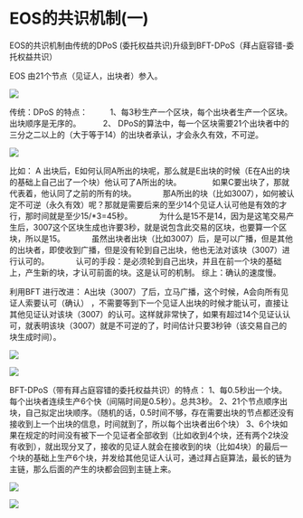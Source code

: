 # EOS的共识机制(一)


EOS的共识机制由传统的DPoS (委托权益共识)升级到BFT-DPoS（拜占庭容错-委托权益共识）

EOS 由21个节点（见证人，出块者）参入。

![](https://img-blog.csdn.net/20180819123008444?watermark/2/text/aHR0cHM6Ly9ibG9nLmNzZG4ubmV0L2FrYWk5ODk4/font/5a6L5L2T/fontsize/400/fill/I0JBQkFCMA==/dissolve/70)

传统：DPoS 的特点：
         1、每3秒生产一个区块，每个出块者生产一个区块。出块顺序是无序的。
         2、 DPoS的算法中，每一个区块需要21个出块者中的三分之二以上的（大于等于14）的出块者承认，才会永久有效，不可逆。

![](https://img-blog.csdn.net/20180819123118607?watermark/2/text/aHR0cHM6Ly9ibG9nLmNzZG4ubmV0L2FrYWk5ODk4/font/5a6L5L2T/fontsize/400/fill/I0JBQkFCMA==/dissolve/70)

比如： A 出块后，E如何认同A所出的块呢，那么就是E出块的时候（E在A出的块的基础上自己出了一个块）他认可了A所出的块。  
           如果C要出块了，那就代表着，他认同了之前的所有的块。
           那A所出的块（比如3007），如何被认定不可逆（永久有效）呢？那就是需要后来的至少14个见证人认可他是有效的才行，那时间就是至少15/*3=45秒。
           为什么是15不是14，因为是这笔交易产生后，3007这个区块生成也许要3秒，就是说包含此交易的区块，也要算一个区块，所以是15。
           虽然出块者出块（比如3007）后，是可以广播，但是其他的出块者，即使收到广播，但是没有轮到自己出块，他也无法对该块（3007）进行认可的。
           认可的手段：是必须轮到自己出块，并且在前一个块的基础上，产生新的块，才认可前面的块。这是认可的机制。
综上：确认的速度慢。

利用BFT 进行改进：
A出块（3007）了后，立马广播，这个时候，A会向所有见证人索要认可（确认） ，不需要等到下一个见证人出块的时候才能认可，直接让其他见证认对该块（3007）的认可。这样就非常快了，如果有超过14个见证认认可，就表明该块（3007）就是不可逆的了，时间估计只要3秒钟（该交易自己的块生成时间）。    

![](https://img-blog.csdn.net/20180819123216624?watermark/2/text/aHR0cHM6Ly9ibG9nLmNzZG4ubmV0L2FrYWk5ODk4/font/5a6L5L2T/fontsize/400/fill/I0JBQkFCMA==/dissolve/70)

![](https://img-blog.csdn.net/20180819123313837?watermark/2/text/aHR0cHM6Ly9ibG9nLmNzZG4ubmV0L2FrYWk5ODk4/font/5a6L5L2T/fontsize/400/fill/I0JBQkFCMA==/dissolve/70)

BFT-DPoS（带有拜占庭容错的委托权益共识）的特点：
1、每0.5秒出一个块。每个出块者连续生产6个快（间隔时间是0.5秒）。总共3秒。
2、21个节点顺序出块，自己拟定出块顺序。（随机的话，0.5时间不够，存在需要出块的节点都还没有接收到上一个出块的信息，时间就到了，所以每个出块者出6个块）
3、6个块如果在规定的时间没有被下一个见证者全部收到（比如收到4个块，还有两个2块没有收到），就出现分叉了，接收的见证人就会在接收到的块（比如4块）的最后一个块的基础上生产6个块，并发给其他见证人认可，通过拜占庭算法，最长的链为主链，那么后面的产生的块都会回到主链上来。

![](https://img-blog.csdn.net/20180819123425191?watermark/2/text/aHR0cHM6Ly9ibG9nLmNzZG4ubmV0L2FrYWk5ODk4/font/5a6L5L2T/fontsize/400/fill/I0JBQkFCMA==/dissolve/70)

![](https://img-blog.csdn.net/20180819123526939?watermark/2/text/aHR0cHM6Ly9ibG9nLmNzZG4ubmV0L2FrYWk5ODk4/font/5a6L5L2T/fontsize/400/fill/I0JBQkFCMA==/dissolve/70)

